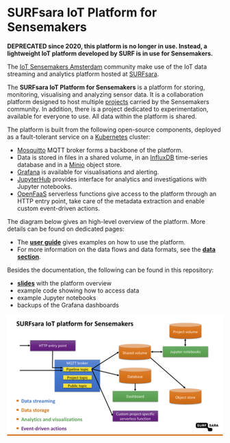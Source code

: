 # SURFsara IoT Platform for Sensemakers

**DEPRECATED since 2020, this platform is no longer in use. Instead, a lightweight IoT platform developed by SURF is in use for Sensemakers.**

The [IoT Sensemakers Amsterdam](https://www.sensemakersams.org/) community make use of the IoT data streaming and analytics platform hosted at [SURFsara](https://www.surf.nl/en).

The **SURFsara IoT Platform for Sensemakers** is a platform for storing, monitoring, visualising and analyzing sensor data. It is a collaboration platform designed to host multiple [projects](https://www.sensemakersams.org/projects/) carried by the Sensemakers community. In addition, there is a project dedicated to experimentation, available for everyone to use. All data within the platform is shared.

The platform is built from the following open-source components, deployed as a fault-tolerant service on a [Kubernetes](https://kubernetes.io/) cluster:
- [Mosquitto](https://mosquitto.org/) MQTT broker forms a backbone of the platform.
- Data is stored in files in a shared volume, in an [InfluxDB](https://www.influxdata.com/products/influxdb-overview/) time-series database and in a [Minio](https://min.io/) object store.
- [Grafana](https://grafana.com/) is available for visualisations and alerting.
- [JupyterHub](https://jupyter.org/hub) provides interface for analytics and investigations with Jupyter notebooks.
- [OpenFaaS](https://www.openfaas.com/) serverless functions give access to the platform through an HTTP entry point, take care of the metadata extraction and enable custom event-driven actions.

The diagram below gives an high-level overview of the platform. More details can be found on dedicated pages:
- The **[user guide](USER-GUIDE.md)** gives examples on how to use the platform.
- For more information on the data flows and data formats, see the **[data section](DATA.md)**.

Besides the documentation, the following can be found in this repository:
- **[slides](Sensemakers%20platform.pdf)** with the platform overview
- example code showing how to access data
- example Jupyter notebooks
- backups of the Grafana dashboards

![Platform overview](images/sketch-overview.png)
